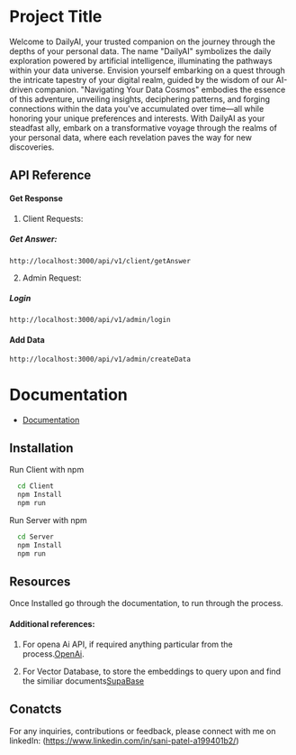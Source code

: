 
# Project Title


Welcome to DailyAI, your trusted companion on the journey through the depths of your personal data. The name "DailyAI" symbolizes the daily exploration powered by artificial intelligence, illuminating the pathways within your data universe. Envision yourself embarking on a quest through the intricate tapestry of your digital realm, guided by the wisdom of our AI-driven companion. "Navigating Your Data Cosmos" embodies the essence of this adventure, unveiling insights, deciphering patterns, and forging connections within the data you've accumulated over time—all while honoring your unique preferences and interests. With DailyAI as your steadfast ally, embark on a transformative voyage through the realms of your personal data, where each revelation paves the way for new discoveries.


## API Reference

#### Get Response 

1. Client Requests:

##### Get Answer:

 `http://localhost:3000/api/v1/client/getAnswer`

2. Admin Request:

##### Login

`http://localhost:3000/api/v1/admin/login`

#### Add Data

`http://localhost:3000/api/v1/admin/createData`
# Documentation

- [Documentation](https://drive.google.com/file/d/1U_wZ5_SfqFV2t5zGPXJNg1_xuOgE6L75/view?usp=drive_link)
## Installation

Run Client with npm

```bash
  cd Client
  npm Install
  npm run
```


Run Server with npm

```bash
  cd Server
  npm Install
  npm run
```
    
## Resources

Once Installed go through the documentation, to run through the process.

#### Additional references:
1. For opena Ai API, if required anything particular from the process.[OpenAi](https://platform.openai.com/docs/introduction).

2. For Vector Database, to store the embeddings to query upon and find the similiar documents[SupaBase](https://supabase.com/docs)
## Conatcts

For any inquiries, contributions or feedback, please connect with me on linkedIn:
(https://www.linkedin.com/in/sani-patel-a199401b2/)